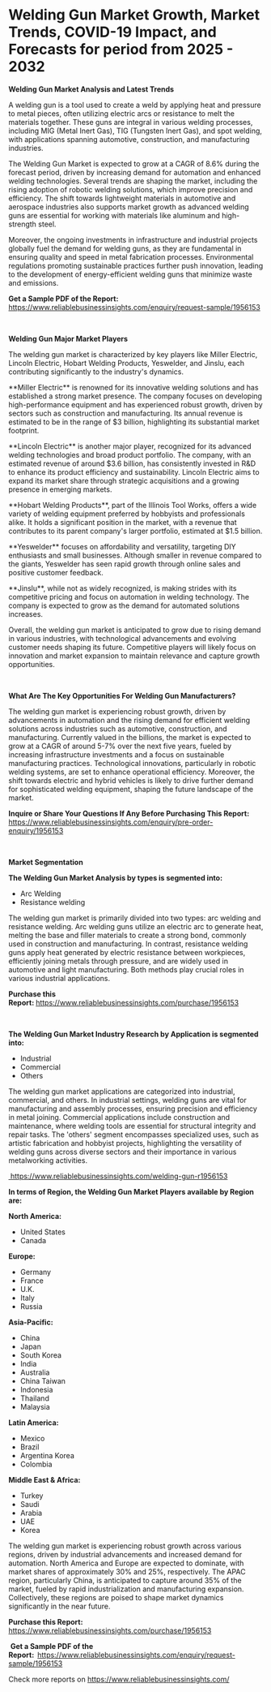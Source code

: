 <p><h1>Welding Gun Market Growth, Market Trends, COVID-19 Impact, and Forecasts for period from 2025 - 2032</h1></p><p><strong>Welding Gun Market Analysis and Latest Trends</strong></p>
<p><p>A welding gun is a tool used to create a weld by applying heat and pressure to metal pieces, often utilizing electric arcs or resistance to melt the materials together. These guns are integral in various welding processes, including MIG (Metal Inert Gas), TIG (Tungsten Inert Gas), and spot welding, with applications spanning automotive, construction, and manufacturing industries.</p><p>The Welding Gun Market is expected to grow at a CAGR of 8.6% during the forecast period, driven by increasing demand for automation and enhanced welding technologies. Several trends are shaping the market, including the rising adoption of robotic welding solutions, which improve precision and efficiency. The shift towards lightweight materials in automotive and aerospace industries also supports market growth as advanced welding guns are essential for working with materials like aluminum and high-strength steel. </p><p>Moreover, the ongoing investments in infrastructure and industrial projects globally fuel the demand for welding guns, as they are fundamental in ensuring quality and speed in metal fabrication processes. Environmental regulations promoting sustainable practices further push innovation, leading to the development of energy-efficient welding guns that minimize waste and emissions.</p></p>
<p><strong>Get a Sample PDF of the Report:&nbsp;</strong> <a href="https://www.reliablebusinessinsights.com/enquiry/request-sample/1956153?utm_campaign=2439&utm_medium=2&utm_source=Github&utm_content=ia&utm_term=19022025&utm_id=welding-gun">https://www.reliablebusinessinsights.com/enquiry/request-sample/1956153</a></p>
<p>&nbsp;</p>
<p><strong>Welding Gun Major Market Players</strong></p>
<p><p>The welding gun market is characterized by key players like Miller Electric, Lincoln Electric, Hobart Welding Products, Yeswelder, and Jinslu, each contributing significantly to the industry's dynamics.</p><p>**Miller Electric** is renowned for its innovative welding solutions and has established a strong market presence. The company focuses on developing high-performance equipment and has experienced robust growth, driven by sectors such as construction and manufacturing. Its annual revenue is estimated to be in the range of $3 billion, highlighting its substantial market footprint.</p><p>**Lincoln Electric** is another major player, recognized for its advanced welding technologies and broad product portfolio. The company, with an estimated revenue of around $3.6 billion, has consistently invested in R&D to enhance its product efficiency and sustainability. Lincoln Electric aims to expand its market share through strategic acquisitions and a growing presence in emerging markets.</p><p>**Hobart Welding Products**, part of the Illinois Tool Works, offers a wide variety of welding equipment preferred by hobbyists and professionals alike. It holds a significant position in the market, with a revenue that contributes to its parent company's larger portfolio, estimated at $1.5 billion.</p><p>**Yeswelder** focuses on affordability and versatility, targeting DIY enthusiasts and small businesses. Although smaller in revenue compared to the giants, Yeswelder has seen rapid growth through online sales and positive customer feedback.</p><p>**Jinslu**, while not as widely recognized, is making strides with its competitive pricing and focus on automation in welding technology. The company is expected to grow as the demand for automated solutions increases.</p><p>Overall, the welding gun market is anticipated to grow due to rising demand in various industries, with technological advancements and evolving customer needs shaping its future. Competitive players will likely focus on innovation and market expansion to maintain relevance and capture growth opportunities.</p></p>
<p>&nbsp;</p>
<p><strong>What Are The Key Opportunities For Welding Gun Manufacturers?</strong></p>
<p><p>The welding gun market is experiencing robust growth, driven by advancements in automation and the rising demand for efficient welding solutions across industries such as automotive, construction, and manufacturing. Currently valued in the billions, the market is expected to grow at a CAGR of around 5-7% over the next five years, fueled by increasing infrastructure investments and a focus on sustainable manufacturing practices. Technological innovations, particularly in robotic welding systems, are set to enhance operational efficiency. Moreover, the shift towards electric and hybrid vehicles is likely to drive further demand for sophisticated welding equipment, shaping the future landscape of the market.</p></p>
<p><strong>Inquire or Share Your Questions If Any Before Purchasing This Report:</strong> <a href="https://www.reliablebusinessinsights.com/enquiry/pre-order-enquiry/1956153?utm_campaign=2439&utm_medium=2&utm_source=Github&utm_content=ia&utm_term=19022025&utm_id=welding-gun">https://www.reliablebusinessinsights.com/enquiry/pre-order-enquiry/1956153</a></p>
<p>&nbsp;</p>
<p><strong>Market Segmentation</strong></p>
<p><strong>The Welding Gun Market Analysis by types is segmented into:</strong></p>
<p><ul><li>Arc Welding</li><li>Resistance welding</li></ul></p>
<p><p>The welding gun market is primarily divided into two types: arc welding and resistance welding. Arc welding guns utilize an electric arc to generate heat, melting the base and filler materials to create a strong bond, commonly used in construction and manufacturing. In contrast, resistance welding guns apply heat generated by electric resistance between workpieces, efficiently joining metals through pressure, and are widely used in automotive and light manufacturing. Both methods play crucial roles in various industrial applications.</p></p>
<p><strong>Purchase this Report:&nbsp;</strong><a href="https://www.reliablebusinessinsights.com/purchase/1956153?utm_campaign=2439&utm_medium=2&utm_source=Github&utm_content=ia&utm_term=19022025&utm_id=welding-gun">https://www.reliablebusinessinsights.com/purchase/1956153</a></p>
<p>&nbsp;</p>
<p><strong>The Welding Gun Market Industry Research by Application is segmented into:</strong></p>
<p><ul><li>Industrial</li><li>Commercial</li><li>Others</li></ul></p>
<p><p>The welding gun market applications are categorized into industrial, commercial, and others. In industrial settings, welding guns are vital for manufacturing and assembly processes, ensuring precision and efficiency in metal joining. Commercial applications include construction and maintenance, where welding tools are essential for structural integrity and repair tasks. The 'others' segment encompasses specialized uses, such as artistic fabrication and hobbyist projects, highlighting the versatility of welding guns across diverse sectors and their importance in various metalworking activities.</p></p>
<p><a href="https://www.reliablebusinessinsights.com/welding-gun-r1956153?utm_campaign=2439&utm_medium=2&utm_source=Github&utm_content=ia&utm_term=19022025&utm_id=welding-gun">&nbsp;https://www.reliablebusinessinsights.com/welding-gun-r1956153</a></p>
<p><strong>In terms of Region, the Welding Gun Market Players available by Region are:</strong></p>
<p>
    <p> <strong> North America: </strong>
        <ul>
            <li>United States</li>
            <li>Canada</li>
        </ul>
        </p> 
    <p> <strong> Europe: </strong>
        <ul>
            <li>Germany</li>
            <li>France</li>
            <li>U.K.</li>
            <li>Italy</li>
            <li>Russia</li>
        </ul>
        </p> 
    <p> <strong> Asia-Pacific: </strong>
        <ul>
            <li>China</li>
            <li>Japan</li>
            <li>South Korea</li>
            <li>India</li>
            <li>Australia</li>
            <li>China Taiwan</li>
            <li>Indonesia</li>
            <li>Thailand</li>
            <li>Malaysia</li>
        </ul>
        </p> 
    <p> <strong> Latin America: </strong>
        <ul>
            <li>Mexico</li>
            <li>Brazil</li>
            <li>Argentina Korea</li>
            <li>Colombia</li>
        </ul>
        </p> 
    <p> <strong> Middle East & Africa: </strong>
        <ul>
            <li>Turkey</li>
            <li>Saudi</li>
            <li>Arabia</li>
            <li>UAE</li>
            <li>Korea</li>
        </ul>
    </p>
    </p>
<p><p>The welding gun market is experiencing robust growth across various regions, driven by industrial advancements and increased demand for automation. North America and Europe are expected to dominate, with market shares of approximately 30% and 25%, respectively. The APAC region, particularly China, is anticipated to capture around 35% of the market, fueled by rapid industrialization and manufacturing expansion. Collectively, these regions are poised to shape market dynamics significantly in the near future.</p></p>
<p><strong>Purchase this Report: </strong><a href="https://www.reliablebusinessinsights.com/purchase/1956153?utm_campaign=2439&utm_medium=2&utm_source=Github&utm_content=ia&utm_term=19022025&utm_id=welding-gun">https://www.reliablebusinessinsights.com/purchase/1956153</a></p>
<p>&nbsp;<strong>Get a Sample PDF of the Report:&nbsp;&nbsp;</strong><a href="https://www.reliablebusinessinsights.com/enquiry/request-sample/1956153?utm_campaign=2439&utm_medium=2&utm_source=Github&utm_content=ia&utm_term=19022025&utm_id=welding-gun">https://www.reliablebusinessinsights.com/enquiry/request-sample/1956153</a></p>
<p><strong></strong></p>
<p>Check more reports on <a href="https://www.reliablebusinessinsights.com/?utm_campaign=2439&utm_medium=2&utm_source=Github&utm_content=ia&utm_term=19022025&utm_id=welding-gun">https://www.reliablebusinessinsights.com/</a></p>